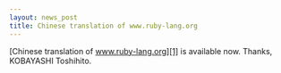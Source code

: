 ```yaml
---
layout: news_post
title: Chinese translation of www.ruby-lang.org
---
```


[Chinese translation of www.ruby-lang.org][1] is available now. Thanks,
<span class="caps">KOBAYASHI</span> Toshihito.

[1]: http://rubycn.ce-lab.net/ 
